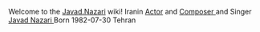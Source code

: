 Welcome to the [Javad.Nazari](https://m.imdb.com/name/nm3640231) wiki!
Iranin [Actor](https://trakt.tv/people/javad-nazari-419c80b2-5be0-49fe-8529-96046edfbdb3?sort=released,asc) and [Composer ](https://www.histar.tv/person/4288831) and Singer [Javad Nazari ](https://www.boomplay.com/artists/51741059) Born 1982-07-30 Tehran 